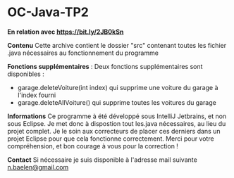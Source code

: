 # OC-Java-TP2
__En relation avec https://bit.ly/2JB0kSn__

**Contenu**
Cette archive contient le dossier "src" contenant toutes les fichier .java nécessaires au fonctionnement du programme

**Fonctions supplémentaires** : Deux fonctions supplémentaires sont disponibles :
* garage.deleteVoiture(int index) qui supprime une voiture du garage à l'index fourni
* garage.deleteAllVoiture() qui supprime toutes les voitures du garage

**Informations** Ce programme à été développé sous IntelliJ Jetbrains, et non sous Eclipse. Je met donc à dispostion tout les.java nécessaires, au lieu du projet complet. 
Je le soin aux correcteurs de placer ces derniers dans un projet Eclipse pour que cela fonctionne correctement. Merci pour votre compréhension, et bon courage à vous pour la correction !

**Contact** Si nécessaire je suis disponible à l'adresse mail suivante n.baelen@gmail.com


